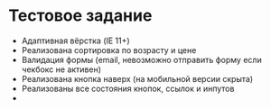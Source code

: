 # Тестовое задание

- Адаптивная вёрстка (IE 11+)
- Реализована сортировка по возрасту и цене
- Валидация формы (email, невозможно отправить форму если чекбокс не активен)
- Реализована кнопка наверх (на мобильной версии скрыта)
- Реализованы все состояния кнопок, ссылок и инпутов
- 
